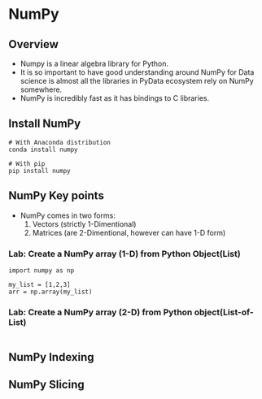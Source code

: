 # NumPy

## Overview
  - Numpy is a linear algebra library for Python.
  - It is so important to have good understanding around NumPy for Data science is almost all the libraries in PyData ecosystem rely on NumPy somewhere.
  - NumPy is incredibly fast as it has bindings to C libraries.

## Install NumPy
   ```
   # With Anaconda distribution
   conda install numpy

   # With pip
   pip install numpy
   ```
## NumPy Key points
   - NumPy comes in two forms:
     1. Vectors (strictly 1-Dimentional)
     2. Matrices (are 2-Dimentional, however can have 1-D form)

### Lab: Create a NumPy array (1-D) from Python Object(List)
   ```
   import numpy as np

   my_list = [1,2,3]
   arr = np.array(my_list)

   ```

### Lab: Create a NumPy array (2-D) from Python object(List-of-List)
   ```
   
   ```


## NumPy Indexing

## NumPy Slicing

